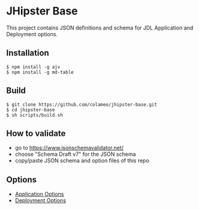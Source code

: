 # JHipster Base

This project contains JSON definitions and schema for JDL Application and Deployment options.

## Installation

```
$ npm install -g ajv
$ npm install -g md-table
```

## Build

```
$ git clone https://github.com/colameo/jhipster-base.git
$ cd jhipster-base
$ sh scripts/build.sh
```

## How to validate
- go to https://www.jsonschemavalidator.net/
- choose "Schema Draft v7" for the JSON schema
- copy/paste JSON schema and option files of this repo

## Options
- [Application Options](JDLApplicationOptions.md)
- [Deployment Options](JDLDeploymentOptions.md)

